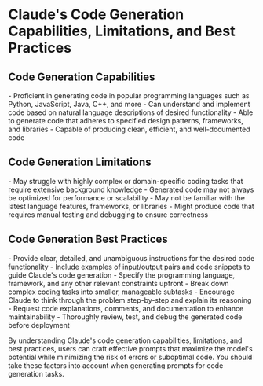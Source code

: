 # Claude's Code Generation Capabilities, Limitations, and Best Practices

## Code Generation Capabilities
<capabilities>
- Proficient in generating code in popular programming languages such as Python, JavaScript, Java, C++, and more
- Can understand and implement code based on natural language descriptions of desired functionality
- Able to generate code that adheres to specified design patterns, frameworks, and libraries
- Capable of producing clean, efficient, and well-documented code
</capabilities>

## Code Generation Limitations
<limitations>
- May struggle with highly complex or domain-specific coding tasks that require extensive background knowledge
- Generated code may not always be optimized for performance or scalability
- May not be familiar with the latest language features, frameworks, or libraries
- Might produce code that requires manual testing and debugging to ensure correctness
</limitations>

## Code Generation Best Practices
<best-practices>
- Provide clear, detailed, and unambiguous instructions for the desired code functionality
- Include examples of input/output pairs and code snippets to guide Claude's code generation
- Specify the programming language, framework, and any other relevant constraints upfront
- Break down complex coding tasks into smaller, manageable subtasks
- Encourage Claude to think through the problem step-by-step and explain its reasoning
- Request code explanations, comments, and documentation to enhance maintainability
- Thoroughly review, test, and debug the generated code before deployment
</best-practices>

By understanding Claude's code generation capabilities, limitations, and best practices, users can craft effective prompts that maximize the model's potential while minimizing the risk of errors or suboptimal code. You should take these factors into account when generating prompts for code generation tasks.